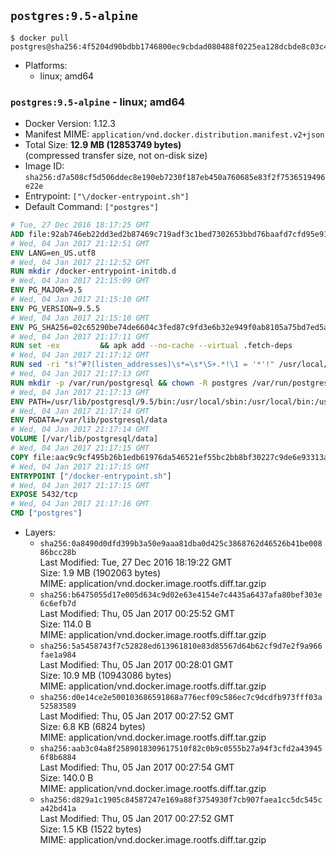 ## `postgres:9.5-alpine`

```console
$ docker pull postgres@sha256:4f5204d90bdbb1746800ec9cbdad080488f0225ea128dcbde8c03c4852adeb7f
```

-	Platforms:
	-	linux; amd64

### `postgres:9.5-alpine` - linux; amd64

-	Docker Version: 1.12.3
-	Manifest MIME: `application/vnd.docker.distribution.manifest.v2+json`
-	Total Size: **12.9 MB (12853749 bytes)**  
	(compressed transfer size, not on-disk size)
-	Image ID: `sha256:d7a508cf5d506ddec8e190eb7230f187eb450a760685e83f2f7536519496e22e`
-	Entrypoint: `["\/docker-entrypoint.sh"]`
-	Default Command: `["postgres"]`

```dockerfile
# Tue, 27 Dec 2016 18:17:25 GMT
ADD file:92ab746eb22dd3ed2b87469c719adf3c1bed7302653bbd76baafd7cfd95e911e in / 
# Wed, 04 Jan 2017 21:12:51 GMT
ENV LANG=en_US.utf8
# Wed, 04 Jan 2017 21:12:52 GMT
RUN mkdir /docker-entrypoint-initdb.d
# Wed, 04 Jan 2017 21:15:09 GMT
ENV PG_MAJOR=9.5
# Wed, 04 Jan 2017 21:15:10 GMT
ENV PG_VERSION=9.5.5
# Wed, 04 Jan 2017 21:15:10 GMT
ENV PG_SHA256=02c65290be74de6604c3fed87c9fd3e6b32e949f0ab8105a75bd7ed5aa71f394
# Wed, 04 Jan 2017 21:17:11 GMT
RUN set -ex 		&& apk add --no-cache --virtual .fetch-deps 		ca-certificates 		openssl 		tar 		&& wget -O postgresql.tar.bz2 "https://ftp.postgresql.org/pub/source/v$PG_VERSION/postgresql-$PG_VERSION.tar.bz2" 	&& echo "$PG_SHA256 *postgresql.tar.bz2" | sha256sum -c - 	&& mkdir -p /usr/src/postgresql 	&& tar 		--extract 		--file postgresql.tar.bz2 		--directory /usr/src/postgresql 		--strip-components 1 	&& rm postgresql.tar.bz2 		&& apk add --no-cache --virtual .build-deps 		bison 		flex 		gcc 		libc-dev 		libedit-dev 		libxml2-dev 		libxslt-dev 		make 		openssl-dev 		perl 		util-linux-dev 		zlib-dev 		&& cd /usr/src/postgresql 	&& ./configure 		--enable-integer-datetimes 		--enable-thread-safety 		--enable-tap-tests 		--disable-rpath 		--with-uuid=e2fs 		--with-gnu-ld 		--with-pgport=5432 		--with-system-tzdata=/usr/share/zoneinfo 		--prefix=/usr/local 				--with-openssl 		--with-libxml 		--with-libxslt 	&& make -j "$(getconf _NPROCESSORS_ONLN)" world 	&& make install-world 	&& make -C contrib install 		&& runDeps="$( 		scanelf --needed --nobanner --recursive /usr/local 			| awk '{ gsub(/,/, "\nso:", $2); print "so:" $2 }' 			| sort -u 			| xargs -r apk info --installed 			| sort -u 	)" 	&& apk add --no-cache --virtual .postgresql-rundeps 		$runDeps 		bash 		su-exec 		tzdata 	&& apk del .fetch-deps .build-deps 	&& cd / 	&& rm -rf 		/usr/src/postgresql 		/usr/local/include/* 		/usr/local/share/doc 		/usr/local/share/man 	&& find /usr/local -name '*.a' -delete
# Wed, 04 Jan 2017 21:17:12 GMT
RUN sed -ri "s!^#?(listen_addresses)\s*=\s*\S+.*!\1 = '*'!" /usr/local/share/postgresql/postgresql.conf.sample
# Wed, 04 Jan 2017 21:17:13 GMT
RUN mkdir -p /var/run/postgresql && chown -R postgres /var/run/postgresql
# Wed, 04 Jan 2017 21:17:13 GMT
ENV PATH=/usr/lib/postgresql/9.5/bin:/usr/local/sbin:/usr/local/bin:/usr/sbin:/usr/bin:/sbin:/bin
# Wed, 04 Jan 2017 21:17:14 GMT
ENV PGDATA=/var/lib/postgresql/data
# Wed, 04 Jan 2017 21:17:14 GMT
VOLUME [/var/lib/postgresql/data]
# Wed, 04 Jan 2017 21:17:15 GMT
COPY file:aac9c9cf495b26b1edb61976da546521ef55bc2bb8bf30227c9de6e93313afce in / 
# Wed, 04 Jan 2017 21:17:15 GMT
ENTRYPOINT ["/docker-entrypoint.sh"]
# Wed, 04 Jan 2017 21:17:15 GMT
EXPOSE 5432/tcp
# Wed, 04 Jan 2017 21:17:16 GMT
CMD ["postgres"]
```

-	Layers:
	-	`sha256:0a8490d0dfd399b3a50e9aaa81dba0d425c3868762d46526b41be00886bcc28b`  
		Last Modified: Tue, 27 Dec 2016 18:19:22 GMT  
		Size: 1.9 MB (1902063 bytes)  
		MIME: application/vnd.docker.image.rootfs.diff.tar.gzip
	-	`sha256:b6475055d17e005d634c9d02e63e4154e7c4435a6437afa80bef303e6c6efb7d`  
		Last Modified: Thu, 05 Jan 2017 00:25:52 GMT  
		Size: 114.0 B  
		MIME: application/vnd.docker.image.rootfs.diff.tar.gzip
	-	`sha256:5a5458743f7c52828ed613961810e83d85567d64b62cf9d7e2f9a966fae1a984`  
		Last Modified: Thu, 05 Jan 2017 00:28:01 GMT  
		Size: 10.9 MB (10943086 bytes)  
		MIME: application/vnd.docker.image.rootfs.diff.tar.gzip
	-	`sha256:d0e14ce2e500103686591868a776ecf09c586ec7c9dcdfb973fff03a52583589`  
		Last Modified: Thu, 05 Jan 2017 00:27:52 GMT  
		Size: 6.8 KB (6824 bytes)  
		MIME: application/vnd.docker.image.rootfs.diff.tar.gzip
	-	`sha256:aab3c04a8f2589018309617510f82c0b9c0555b27a94f3cfd2a439456f8b6884`  
		Last Modified: Thu, 05 Jan 2017 00:27:54 GMT  
		Size: 140.0 B  
		MIME: application/vnd.docker.image.rootfs.diff.tar.gzip
	-	`sha256:d829a1c1905c84587247e169a88f3754930f7cb907faea1cc5dc545ca42bd41a`  
		Last Modified: Thu, 05 Jan 2017 00:27:52 GMT  
		Size: 1.5 KB (1522 bytes)  
		MIME: application/vnd.docker.image.rootfs.diff.tar.gzip
